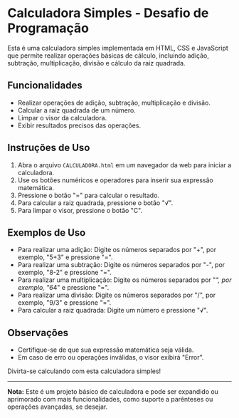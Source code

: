 # Calculadora Simples - Desafio de Programação
Esta é uma calculadora simples implementada em HTML, CSS e JavaScript que permite realizar operações básicas de cálculo, incluindo adição, subtração, multiplicação, divisão e cálculo da raiz quadrada.

## Funcionalidades
- Realizar operações de adição, subtração, multiplicação e divisão.
- Calcular a raiz quadrada de um número.
- Limpar o visor da calculadora.
- Exibir resultados precisos das operações.

## Instruções de Uso
1. Abra o arquivo `CALCULADORA.html` em um navegador da web para iniciar a calculadora.
2. Use os botões numéricos e operadores para inserir sua expressão matemática.
3. Pressione o botão "=" para calcular o resultado.
4. Para calcular a raiz quadrada, pressione o botão "√".
5. Para limpar o visor, pressione o botão "C".

## Exemplos de Uso
- Para realizar uma adição: Digite os números separados por "+", por exemplo, "5+3" e pressione "=".
- Para realizar uma subtração: Digite os números separados por "-", por exemplo, "8-2" e pressione "=".
- Para realizar uma multiplicação: Digite os números separados por "*", por exemplo, "6*4" e pressione "=".
- Para realizar uma divisão: Digite os números separados por "/", por exemplo, "9/3" e pressione "=".
- Para calcular a raiz quadrada: Digite um número e pressione "√".

## Observações
- Certifique-se de que sua expressão matemática seja válida.
- Em caso de erro ou operações inválidas, o visor exibirá "Error".

Divirta-se calculando com esta calculadora simples!

---

**Nota:** Este é um projeto básico de calculadora e pode ser expandido ou aprimorado com mais funcionalidades, como suporte a parênteses ou operações avançadas, se desejar.

